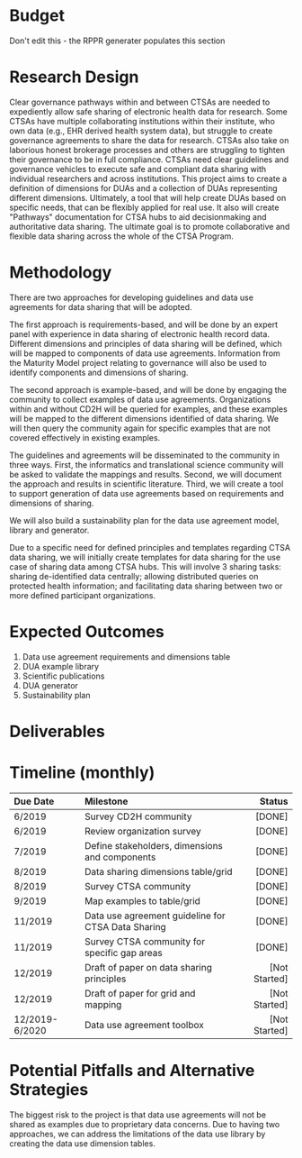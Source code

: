# Budget
Don't edit this - the RPPR generater populates this section

# Research Design
Clear governance pathways within and between CTSAs are needed to expediently allow safe sharing of electronic health data for research. Some CTSAs have multiple collaborating institutions within their institute, who own data (e.g., EHR derived health system data), but struggle to create governance agreements to share the data for research. CTSAs also take on laborious honest brokerage processes and others are struggling to tighten their governance to be in full compliance. CTSAs need clear guidelines and governance vehicles to execute safe and compliant data sharing with individual researchers and across institutions. This project aims to create a definition of dimensions for DUAs and a collection of DUAs representing different dimensions. Ultimately, a tool that will help create DUAs based on specific needs, that can be flexibly applied for real use. It also will create "Pathways" documentation for CTSA hubs to aid decisionmaking and authoritative data sharing. The ultimate goal is to promote collaborative and flexible data sharing across the whole of the CTSA Program.

# Methodology
There are two approaches for developing guidelines and data use agreements for data sharing that will be adopted. 

The first approach is requirements-based, and will be done by an expert panel with experience in data sharing of electronic health record data. Different dimensions and principles of data sharing will be defined, which will be mapped to components of data use agreements. Information from the Maturity Model project relating to governance will also be used to identify components and dimensions of sharing. 

The second approach is example-based, and will be done by engaging the community to collect examples of data use agreements. Organizations within and without CD2H will be queried for examples, and these examples will be mapped to the different dimensions identified of data sharing. We will then query the community again for specific examples that are not covered effectively in existing examples. 

The guidelines and agreements will be disseminated to the community in three ways. First, the informatics and translational science community will be asked to validate the mappings and results. Second, we will document the approach and results in scientific literature. Third, we will create a tool to support generation of data use agreements based on requirements and dimensions of sharing.

We will also build a sustainability plan for the data use agreement model, library and generator.

Due to a specific need for defined principles and templates regarding CTSA data sharing, we will initially create templates for data sharing for the use case of sharing data among CTSA hubs. This will involve 3 sharing tasks: sharing de-identified data centrally; allowing distributed queries on protected health information; and facilitating data sharing between two or more defined participant organizations.

# Expected Outcomes
1. Data use agreement requirements and dimensions table
2. DUA example library
3. Scientific publications
4. DUA generator
5. Sustainability plan

# Deliverables

# Timeline (monthly)
 Due Date | Milestone    | Status     | 
|:----------|:--------------|------------:|
6/2019 | Survey CD2H community | [DONE]
6/2019 | Review organization survey | [DONE]
7/2019 | Define stakeholders, dimensions and components |[DONE]
8/2019 | Data sharing dimensions table/grid | [DONE]
8/2019 | Survey CTSA community  | [DONE] 
9/2019 | Map examples to table/grid | [DONE]
11/2019 | Data use agreement guideline for CTSA Data Sharing | [DONE]
11/2019 | Survey CTSA community for specific gap areas | [DONE]
12/2019 | Draft of paper on data sharing principles | [Not Started]
12/2019 | Draft of paper for grid and mapping | [Not Started]
12/2019-6/2020 | Data use agreement toolbox | [Not Started]

# Potential Pitfalls and Alternative Strategies
The biggest risk to the project is that data use agreements will not be shared as examples due to proprietary data concerns. Due to having two approaches, we can address the limitations of the data use library by creating the data use dimension tables. 
